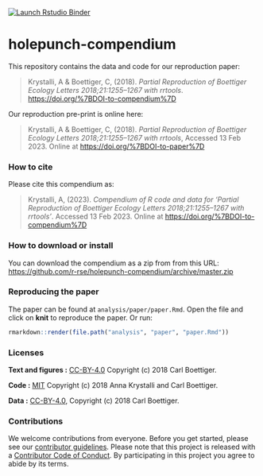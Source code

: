 
<!-- README.md is generated from README.Rmd. Please edit that file -->
<!-- badges: start -->

[![Launch Rstudio
Binder](http://mybinder.org/badge_logo.svg)](https://mybinder.org/v2/gh/annakrystalli/holepunch-compendium/main?urlpath=rstudio)
<!-- badges: end -->

# holepunch-compendium

This repository contains the data and code for our reproduction paper:

> Krystalli, A & Boettiger, C, (2018). *Partial Reproduction of
> Boettiger Ecology Letters 2018;21:1255–1267 with rrtools*.
> <https://doi.org/%7BDOI-to-compendium%7D>

Our reproduction pre-print is online here:

> Krystalli, A & Boettiger, C, (2018). *Partial Reproduction of
> Boettiger Ecology Letters 2018;21:1255–1267 with rrtools*, Accessed 13
> Feb 2023. Online at <https://doi.org/%7BDOI-to-paper%7D>

### How to cite

Please cite this compendium as:

> Krystalli, A, (2023). *Compendium of R code and data for ‘Partial
> Reproduction of Boettiger Ecology Letters 2018;21:1255–1267 with
> rrtools’*. Accessed 13 Feb 2023. Online at
> <https://doi.org/%7BDOI-to-compendium%7D>

### How to download or install

You can download the compendium as a zip from from this URL:
<https://github.com/r-rse/holepunch-compendium/archive/master.zip>

### Reproducing the paper

The paper can be found at `analysis/paper/paper.Rmd`. Open the file and
click on **knit** to reproduce the paper. Or run:

``` r
rmarkdown::render(file.path("analysis", "paper", "paper.Rmd"))
```

### Licenses

**Text and figures :**
[CC-BY-4.0](http://creativecommons.org/licenses/by/4.0/) Copyright (c)
2018 Carl Boettiger.

**Code :** [MIT](LICENSE.md) Copyright (c) 2018 Anna Krystalli and Carl
Boettiger.

**Data :** [CC-BY-4.0](http://creativecommons.org/licenses/by/4.0/),
Copyright (c) 2018 Carl Boettiger.

### Contributions

We welcome contributions from everyone. Before you get started, please
see our [contributor guidelines](CONTRIBUTING.md). Please note that this
project is released with a [Contributor Code of Conduct](CONDUCT.md). By
participating in this project you agree to abide by its terms.
